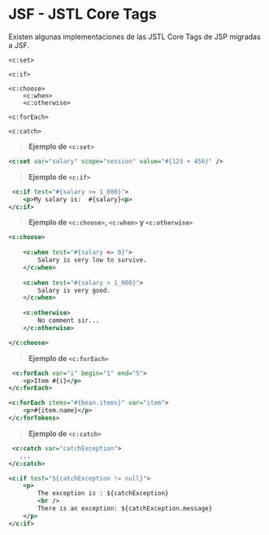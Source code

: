 # JSF - JSTL Core Tags

Existen algunas implementaciones de las JSTL Core Tags de JSP migradas a JSF.

    <c:set>

    <c:if>
    
    <c:choose>
        <c:when>
        <c:otherwise> 
        
    <c:forEach>
    
    <c:catch>

> **Ejemplo de `<c:set>`**

```xml
<c:set var="salary" scope="session" value="#{123 + 456}" />
```

> **Ejemplo de `<c:if>`**

```xml
 <c:if test="#{salary >= 1_000}">
    <p>My salary is:  #{salary}<p>
</c:if>
```

> **Ejemplo de `<c:choose>`, `<c:when>` y `<c:otherwise>`**

```xml
<c:choose>
  
    <c:when test="#{salary <= 0}">
        Salary is very low to survive.
    </c:when>
    
    <c:when test="#{salary > 1_000}">
        Salary is very good.
    </c:when>
    
    <c:otherwise>
        No comment sir...
    </c:otherwise>

</c:choose>
```

> **Ejemplo de `<c:forEach>`**

```xml
 <c:forEach var="i" begin="1" end="5">
    <p>Item #{i}</p>
</c:forEach>

<c:forEach items="#{bean.items}" var="item">
    <p>#{item.name}</p>
</c:forTokens>
```

> **Ejemplo de `<c:catch>`**

```xml
 <c:catch var="catchException">
   ...
</c:catch>

<c:if test="${catchException != null}">
    <p>
        The exception is : ${catchException} 
        <br />
        There is an exception: ${catchException.message}
    </p>
</c:if>
```
